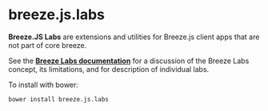breeze.js.labs
==============

**Breeze.JS Labs** are extensions and utilities for Breeze.js client apps that are not part of core breeze.

See the [**Breeze Labs documentation**](http://www.breezejs.com/documentation/what-are-breeze-labs) for a discussion of the Breeze Labs concept, its limitations, and for description of individual labs.

To install with bower:

```bower install breeze.js.labs```
